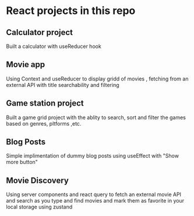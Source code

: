 # React projects in this repo

## Calculator project

Built a calculator with useReducer hook

## Movie app

Using Context and useReducer to display gridd of movies , fetching from an external  API with title searchability and filtering

## Game station project

Built a game grid project with the ablity to search, sort and filter the games based on genres, pltforms ,etc.

## Blog Posts

Simple implimentation of dummy blog posts using useEffect with "Show more button"

## Movie Discovery

Using server components and react query to fetch an external movie API and search as you type and find movies and mark them as favorite in your local storage using zustand
